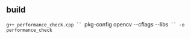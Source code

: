 ## build
`g++ performance_check.cpp `` `pkg-config opencv --cflags --libs` `` -o performance_check`
